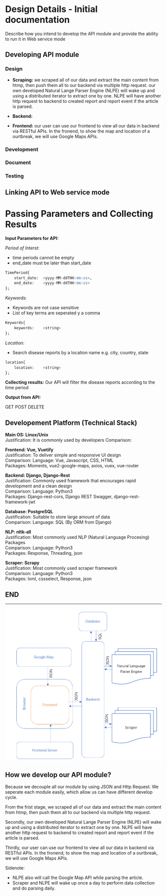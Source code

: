 # Design Details - Initial documentation


Describe how	you	intend	 to	develop	 the	API	module	and	provide the	ability	 to	run	it	in	Web	
service	mode


## Developing API module

### Design
- **Scraping:**  we scraped all of our data and extract the main content from htmp, then push them all to our backend via multiple http request. our own developed Natural Lange Parser Engine (NLPE) will wake up and using a distributed iterator to extract one by one. NLPE will have another http request to backend to created report and report event if the article is parsed. 
- **Backend:** 

- **Frontend:** our user can use our frontend to view all our data in backend via RESTful APIs. In the fronend, to show the map and location of a ourtbreak, we will use Google Maps APIs.

### Development


### Document


### Testing




## Linking API to Web service mode





# Passing Parameters and Collecting Results


**Input Parameters for API:**

*Period of Interst:*
- time periods cannot be empty
- end_date must be later than start_date
```sql
TimePeriod{
    start_date:  <yyyy-MM-ddTHH:mm:ss>,
    end_date:    <yyyy-MM-ddTHH:mm:ss>
};

```

*Keywords:*
- Keywords are not case sensitive
- List of key terms are seperated y a comma

```sql
Keywords{
    keywords:    <string>
};
```

*Location:*
- Search disease reports by a location name e.g. city, country, state


```sql
location{
    location:    <string>
};
```

**Collecting results:**
Our API will filter the disease reports according to the time period

**Output from API:**

GET
POST
DELETE


## Developement Platform (Technical Stack)

**Main OS: Linux/Unix**  
Justification: It is commonly used by developers
Comparison: 


**Frontend: Vue, Vuetify**  
Justification: To deliver simple and responsive UI design  
Comparison: 
Language: Vue, Javascript, CSS, HTML  
Packages: Moments, vue2-google-maps, axios, vuex, vue-router

**Backend: Django, Django-Rest**  
Justification: Commonly used framework that encourages rapid development and a clean design  
Comparison: 
Language: Python3  
Packages: Django-rest-cors, Django REST Swagger, django-rest-framework-jwt

**Database: PostgreSQL**  
Justification: Suitable to store large amount of data  
Comparison: 
Language: SQL (By ORM from Django)

**NLP: nltk-all**  
Justification: Most commonly used NLP (Natural Language Procesing) Packages  
Comparison: 
Language: Python3  
Packages: Response, Threading, json

**Scraper: Scrapy**  
Justification: Most commonly used scraper framework  
Comparison: 
Language: Python3  
Packages: lxml, cssselect, Response, json


**END**
-
___



![Architecture Design](img/Architecture.png)

## How we develop our API module?

Because we decouple all our module by using JSON and Http Request. We seperate each module easily, which allow us can have different develop cycle.

From the frist stage, we scraped all of our data and extract the main content from htmp, then push them all to our backend via multiple http request. 

Secondly, our own developed Natural Lange Parser Engine (NLPE) will wake up and using a distributed iterator to extract one by one. NLPE will have another http request to backend to created report and report event if the article is parsed. 

Thirdly, our user can use our frontend to view all our data in backend via RESTful APIs. In the fronend, to show the map and location of a ourtbreak, we will use Google Maps APIs.

Sidenote:

- NLPE also will call the Google Map API while parsing the article.
- Scraper and NLPE will wake up once a day to perform data collection and do parsing daily.




